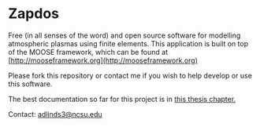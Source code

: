Zapdos
=====

Free (in all senses of the word) and open source software for modelling atmospheric plasmas using finite elements.
This application is built on top of the MOOSE framework, which can be found at [http://mooseframework.org](http://mooseframework.org)

Please fork this repository or contact me if you wish to help develop or use this software.

The best documentation so far for this project is in [this thesis chapter.](169.229.198.106/ZapdosChapter.pdf)

Contact: adlinds3@ncsu.edu

